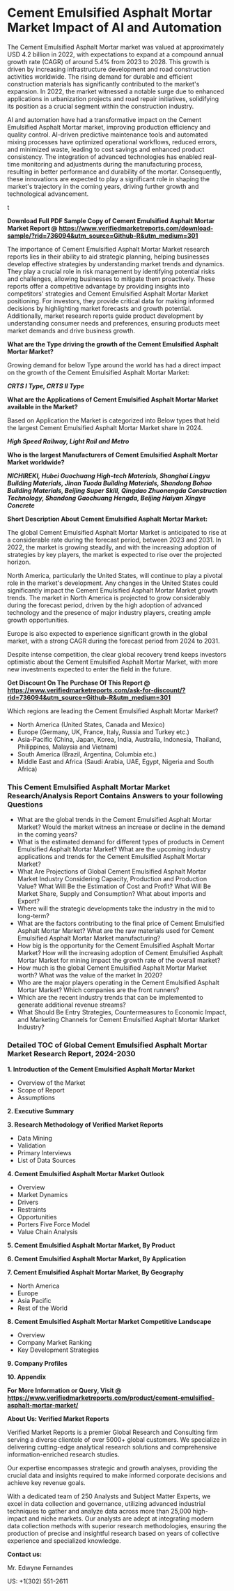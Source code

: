 <meta name="title" content="Global Cement Emulsified Asphalt Mortar Market Impact of AI and Automation"><meta name="description" content="The Cement Emulsified Asphalt Mortar market was valued at approximately USD 4.2 billion in 2022, with expectations to expand at a compound annual growth rate (CAGR) of"><meta name="title" content="Cement Emulsified Asphalt Mortar Market Size, Share, Scope, Trends, Growth, Opportunities, Analysis, Forecast"><h1>Cement Emulsified Asphalt Mortar Market Impact of AI and Automation</h1><p>The Cement Emulsified Asphalt Mortar market was valued at approximately USD 4.2 billion in 2022, with expectations to expand at a compound annual growth rate (CAGR) of around 5.4% from 2023 to 2028. This growth is driven by increasing infrastructure development and road construction activities worldwide. The rising demand for durable and efficient construction materials has significantly contributed to the market's expansion. In 2022, the market witnessed a notable surge due to enhanced applications in urbanization projects and road repair initiatives, solidifying its position as a crucial segment within the construction industry.</p><p>AI and automation have had a transformative impact on the Cement Emulsified Asphalt Mortar market, improving production efficiency and quality control. AI-driven predictive maintenance tools and automated mixing processes have optimized operational workflows, reduced errors, and minimized waste, leading to cost savings and enhanced product consistency. The integration of advanced technologies has enabled real-time monitoring and adjustments during the manufacturing process, resulting in better performance and durability of the mortar. Consequently, these innovations are expected to play a significant role in shaping the market's trajectory in the coming years, driving further growth and technological advancement.</p>t</p><p id="" class=""><strong>Download Full PDF Sample Copy of Cement Emulsified Asphalt Mortar Market Report @ <a href="https://www.verifiedmarketreports.com/download-sample/?rid=736094&utm_source=Github-R&utm_medium=301" target="_blank">https://www.verifiedmarketreports.com/download-sample/?rid=736094&utm_source=Github-R&utm_medium=301</a></strong></p><p>The importance of&nbsp;Cement Emulsified Asphalt Mortar Market research reports lies in their ability to aid strategic planning, helping businesses develop effective strategies by understanding market trends and dynamics. They play a crucial role in risk management by identifying potential risks and challenges, allowing businesses to mitigate them proactively. These reports offer a competitive advantage by providing insights into competitors' strategies and Cement Emulsified Asphalt Mortar Market positioning. For investors, they provide critical data for making informed decisions by highlighting market forecasts and growth potential. Additionally, market research reports guide product development by understanding consumer needs and preferences, ensuring products meet market demands and drive business growth.</p><p><strong>What are the&nbsp;Type driving the growth of the Cement Emulsified Asphalt Mortar Market?</strong></p><p id="" class="">Growing demand for below Type around the world has had a direct impact on the growth of the Cement Emulsified Asphalt Mortar Market:</p><em><strong>CRTS I Type, CRTS II Type</strong></em></p><strong>What are the&nbsp;Applications&nbsp;of Cement Emulsified Asphalt Mortar Market available in the Market?</strong></p><p id="" class="">Based on Application the Market is categorized into Below types that held the largest Cement Emulsified Asphalt Mortar Market share In 2024.</p><em><strong>High Speed Railway, Light Rail and Metro</strong></em></p><strong>Who is the largest Manufacturers of Cement Emulsified Asphalt Mortar Market worldwide?</strong></p><p><em><strong>NICHIREKI, Hubei Guochuang High-tech Materials, Shanghai Lingyu Building Materials, Jinan Tuoda Building Materials, Shandong Bohao Building Materials, Beijing Super Skill, Qingdao Zhuonengda Construction Technology, Shandong Gaochuang Hengda, Beijing Haiyan Xingye Concrete</strong></em></p><p id="" class=""><strong>Short Description About Cement Emulsified Asphalt Mortar Market:</strong></p><p>The global Cement Emulsified Asphalt Mortar Market is anticipated to rise at a considerable rate during the forecast period, between 2023 and 2031. In 2022, the market is growing steadily, and with the increasing adoption of strategies by key players, the market is expected to rise over the projected horizon.</p><p>North America, particularly the United States, will continue to play a pivotal role in the market's development. Any changes in the United States could significantly impact the Cement Emulsified Asphalt Mortar Market growth trends. The market in North America is projected to grow considerably during the forecast period, driven by the high adoption of advanced technology and the presence of major industry players, creating ample growth opportunities.</p><p>Europe is also expected to experience significant growth in the global market, with a strong CAGR during the forecast period from 2024 to 2031.</p><p>Despite intense competition, the clear global recovery trend keeps investors optimistic about the Cement Emulsified Asphalt Mortar Market, with more new investments expected to enter the field in the future.</p><p id="" class=""><strong>Get Discount On The Purchase Of This Report @ <a href="https://www.verifiedmarketreports.com/ask-for-discount/?rid=736094&utm_source=Github-R&utm_medium=301" target="_blank">https://www.verifiedmarketreports.com/ask-for-discount/?rid=736094&utm_source=Github-R&utm_medium=301</a></strong></p>Which regions are leading the Cement Emulsified Asphalt Mortar Market?</p><ul><li>North America (United States, Canada and Mexico)</li><li>Europe (Germany, UK, France, Italy, Russia and Turkey etc.)</li><li>Asia-Pacific (China, Japan, Korea, India, Australia, Indonesia, Thailand, Philippines, Malaysia and Vietnam)</li><li>South America (Brazil, Argentina, Columbia etc.)</li><li>Middle East and Africa (Saudi Arabia, UAE, Egypt, Nigeria and South Africa)</li></ul><h3 id="" class="">This Cement Emulsified Asphalt Mortar Market Research/Analysis Report Contains Answers to your following Questions</h3><ul><li>What are the global trends in the Cement Emulsified Asphalt Mortar Market? Would the market witness an increase or decline in the demand in the coming years?</li><li>What is the estimated demand for different types of products in Cement Emulsified Asphalt Mortar Market? What are the upcoming industry applications and trends for the Cement Emulsified Asphalt Mortar Market?</li><li>What Are Projections of Global Cement Emulsified Asphalt Mortar Market Industry Considering Capacity, Production and Production Value? What Will Be the Estimation of Cost and Profit? What Will Be Market Share, Supply and Consumption? What about imports and Export?</li><li>Where will the strategic developments take the industry in the mid to long-term?</li><li>What are the factors contributing to the final price of Cement Emulsified Asphalt Mortar Market? What are the raw materials used for Cement Emulsified Asphalt Mortar Market manufacturing?</li><li>How big is the opportunity for the Cement Emulsified Asphalt Mortar Market? How will the increasing adoption of Cement Emulsified Asphalt Mortar Market for mining impact the growth rate of the overall market?</li><li>How much is the global Cement Emulsified Asphalt Mortar Market worth? What was the value of the market In 2020?</li><li>Who are the major players operating in the Cement Emulsified Asphalt Mortar Market? Which companies are the front runners?</li><li>Which are the recent industry trends that can be implemented to generate additional revenue streams?</li><li>What Should Be Entry Strategies, Countermeasures to Economic Impact, and Marketing Channels for Cement Emulsified Asphalt Mortar Market Industry?</li></ul><h3 id="" class="">Detailed TOC of Global Cement Emulsified Asphalt Mortar Market Research Report, 2024-2030</h3><p id="" class=""><strong>1. Introduction of the Cement Emulsified Asphalt Mortar Market</strong></p><ul><li>Overview of the Market</li><li>Scope of Report</li><li>Assumptions</li></ul><p id="" class=""><strong>2. Executive Summary</strong></p><p id="" class=""><strong>3. Research Methodology of Verified Market Reports</strong></p><ul><li>Data Mining</li><li>Validation</li><li>Primary Interviews</li><li>List of Data Sources</li></ul><p id="" class=""><strong>4. Cement Emulsified Asphalt Mortar Market Outlook</strong></p><ul><li>Overview</li><li>Market Dynamics</li><li>Drivers</li><li>Restraints</li><li>Opportunities</li><li>Porters Five Force Model</li><li>Value Chain Analysis</li></ul><p id="" class=""><strong>5. Cement Emulsified Asphalt Mortar Market, By Product</strong></p><p id="" class=""><strong>6. Cement Emulsified Asphalt Mortar Market, By Application</strong></p><p id="" class=""><strong>7. Cement Emulsified Asphalt Mortar Market, By Geography</strong></p><ul><li>North America</li><li>Europe</li><li>Asia Pacific</li><li>Rest of the World</li></ul><p id="" class=""><strong>8. Cement Emulsified Asphalt Mortar Market Competitive Landscape</strong></p><ul><li>Overview</li><li>Company Market Ranking</li><li>Key Development Strategies</li></ul><p id="" class=""><strong>9. Company Profiles</strong></p><p id="" class=""><strong>10. Appendix</strong></p><p id="" class=""><strong>For More Information or Query, Visit @ <a href="https://www.verifiedmarketreports.com/product/cement-emulsified-asphalt-mortar-market/" target="_blank">https://www.verifiedmarketreports.com/product/cement-emulsified-asphalt-mortar-market/</a></strong></p><p id="" class=""><strong>About Us: Verified Market Reports</strong></p><p id="" class="">Verified Market Reports is a premier Global Research and Consulting firm serving a diverse clientele of over 5000+ global customers. We specialize in delivering cutting-edge analytical research solutions and comprehensive information-enriched research studies.</p><p id="" class="">Our expertise encompasses strategic and growth analyses, providing the crucial data and insights required to make informed corporate decisions and achieve key revenue goals.</p><p id="" class="">With a dedicated team of 250 Analysts and Subject Matter Experts, we excel in data collection and governance, utilizing advanced industrial techniques to gather and analyze data across more than 25,000 high-impact and niche markets. Our analysts are adept at integrating modern data collection methods with superior research methodologies, ensuring the production of precise and insightful research based on years of collective experience and specialized knowledge.</p><p id="" class=""><strong>Contact us:</strong></p><p id="" class="">Mr. Edwyne Fernandes</p><p id="" class="">US: +1(302) 551-2611</p>